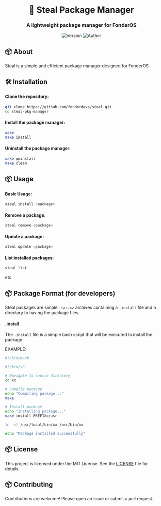 <div align="center">

# 🚀 Steal Package Manager
### A lightweight package manager for FonderOS

![Version](https://img.shields.io/badge/version-2.0.2-blue)
![Author](https://img.shields.io/badge/Author-parkourer10-purple)

</div>

## 📦 About

Steal is a simple and efficient package manager designed for FonderOS.

## 🛠️ Installation

#### Clone the repository:

```bash
git clone https://github.com/fonderdevs/steal.git
cd steal-pkg-manager
```

#### Install the package manager:

```bash
make
make install
```

#### Uninstall the package manager:
```bash
make uninstall
make clean
```
## 📦 Usage

#### Basic Usage:

```bash
steal install <package>
```

#### Remove a package:

```bash
steal remove <package>
```

#### Update a package:

```bash
steal update <package>
```

#### List installed packages:

```bash
steal list
```

etc.

## 📦 Package Format (for developers)

Steal packages are simple `.tar.xz` archives containing a `.install` file and a directory to having the package files.

#### .install

The `.install` file is a simple bash script that will be executed to install the package.

EXAMPLE:
```bash
#!/bin/bash

#!/bin/sh

# Navigate to source directory
cd xx

# Compile package
echo "Compiling package..."
make

# Install package
echo "Installing package..."
make install PREFIX=/usr

ln -sf /usr/local/bin/xx /usr/bin/xx

echo "Package installed successfully"
```

## 📦 License

This project is licensed under the MIT License. See the [LICENSE](LICENSE) file for details.

## 📦 Contributing

Contributions are welcome! Please open an issue or submit a pull request.
